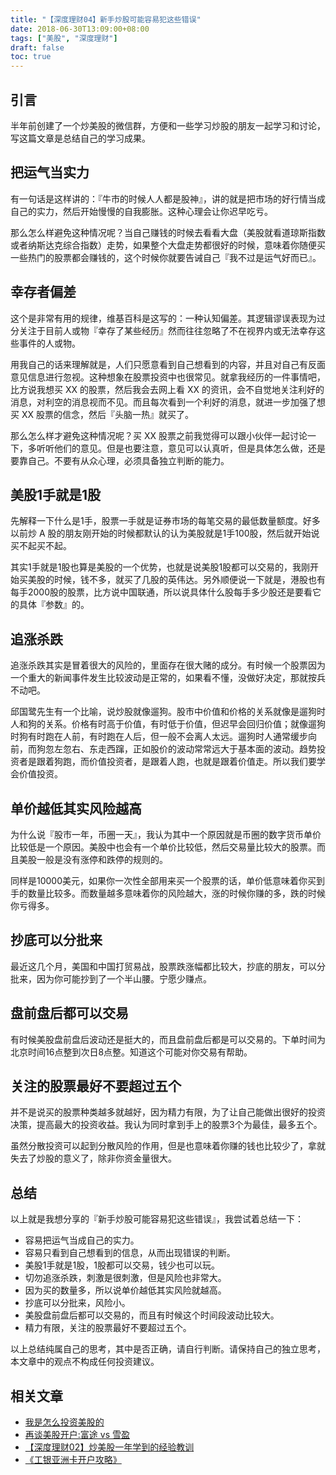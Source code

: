 ```yaml
---
title: "【深度理财04】新手炒股可能容易犯这些错误"
date: 2018-06-30T13:09:00+08:00
tags: ["美股", "深度理财"] 
draft: false
toc: true
---
```


## 引言

半年前创建了一个炒美股的微信群，方便和一些学习炒股的朋友一起学习和讨论，写这篇文章是总结自己的学习成果。

## 把运气当实力

有一句话是这样讲的：『牛市的时候人人都是股神』，讲的就是把市场的好行情当成自己的实力，然后开始慢慢的自我膨胀。这种心理会让你迟早吃亏。

那么怎么样避免这种情况呢？当自己赚钱的时候去看看大盘（美股就看道琼斯指数或者纳斯达克综合指数）走势，如果整个大盘走势都很好的时候，意味着你随便买一些热门的股票都会赚钱的，这个时候你就要告诫自己『我不过是运气好而已』。

<!--more-->

## 幸存者偏差

这个是非常有用的规律，维基百科是这写的：一种认知偏差。其逻辑谬误表现为过分关注于目前人或物『幸存了某些经历』然而往往忽略了不在视界内或无法幸存这些事件的人或物。

用我自己的话来理解就是，人们只愿意看到自己想看到的内容，并且对自己有反面意见信息进行忽视。这种想象在股票投资中也很常见。就拿我经历的一件事情吧，比方说我想买 XX 的股票，然后我会去网上看 XX 的资讯，会不自觉地关注利好的消息，对利空的消息视而不见。而且每次看到一个利好的消息，就进一步加强了想买 XX 股票的信念，然后『头脑一热』就买了。

那么怎么样才避免这种情况呢？买 XX 股票之前我觉得可以跟小伙伴一起讨论一下，多听听他们的意见。但是也要注意，意见可以认真听，但是具体怎么做，还是要靠自己。不要有从众心理，必须具备独立判断的能力。

## 美股1手就是1股

先解释一下什么是1手，股票一手就是证券市场的每笔交易的最低数量额度。好多以前炒 A 股的朋友刚开始的时候都默认的认为美股就是1手100股，然后就开始说买不起买不起。

其实1手就是1股也算是美股的一个优势，也就是说美股1股都可以交易的，我刚开始买美股的时候，钱不多，就买了几股的英伟达。另外顺便说一下就是，港股也有每手2000股的股票，比方说中国联通，所以说具体什么股每手多少股还是要看它的具体『参数』的。

## 追涨杀跌

追涨杀跌其实是冒着很大的风险的，里面存在很大赌的成分。有时候一个股票因为一个重大的新闻事件发生比较波动是正常的，如果看不懂，没做好决定，那就按兵不动吧。

邱国鹭先生有一个比喻，说炒股就像遛狗。股市中价值和价格的关系就像是遛狗时人和狗的关系。价格有时高于价值，有时低于价值，但迟早会回归价值；就像遛狗时狗有时跑在人前，有时跑在人后，但一般不会离人太远。遛狗时人通常缓步向前，而狗忽左忽右、东走西蹿，正如股价的波动常常远大于基本面的波动。趋势投资者是跟着狗跑，而价值投资者，是跟着人跑，也就是跟着价值走。所以我们要学会价值投资。

## 单价越低其实风险越高

为什么说『股市一年，币圈一天』，我认为其中一个原因就是币圈的数字货币单价比较低是一个原因。美股中也会有一个单价比较低，然后交易量比较大的股票。而且美股一般是没有涨停和跌停的规则的。

同样是10000美元，如果你一次性全部用来买一个股票的话，单价低意味着你买到手的数量比较多。而数量越多意味着你的风险越大，涨的时候你赚的多，跌的时候你亏得多。

## 抄底可以分批来

最近这几个月，美国和中国打贸易战，股票跌涨幅都比较大，抄底的朋友，可以分批来，因为你可能抄到了一个半山腰。宁愿少赚点。

## 盘前盘后都可以交易

有时候美股盘前盘后波动还是挺大的，而且盘前盘后都是可以交易的。下单时间为北京时间16点整到次日8点整。知道这个可能对你交易有帮助。

## 关注的股票最好不要超过五个

并不是说买的股票种类越多就越好，因为精力有限，为了让自己能做出很好的投资决策，提高最大的投资收益。我认为同时拿到手上的股票3个为最佳，最多五个。

虽然分散投资可以起到分散风险的作用，但是也意味着你赚的钱也比较少了，拿就失去了炒股的意义了，除非你资金量很大。

## 总结

以上就是我想分享的『新手炒股可能容易犯这些错误』，我尝试着总结一下：

- 容易把运气当成自己的实力。
- 容易只看到自己想看到的信息，从而出现错误的判断。
- 美股1手就是1股，1股都可以交易，钱少也可以玩。
- 切勿追涨杀跌，刺激是很刺激，但是风险也非常大。
- 因为买的数量多，所以说单价越低其实风险就越高。
- 抄底可以分批来，风险小。
- 美股盘前盘后都可以交易的，而且有时候这个时间段波动比较大。
- 精力有限，关注的股票最好不要超过五个。

以上总结纯属自己的思考，其中是否正确，请自行判断。请保持自己的独立思考，本文章中的观点不构成任何投资建议。

## 相关文章

- [我是怎么投资美股的](https://blog.forecho.com/how-do-i-invest-in-american-stocks.html)
- [再谈美股开户:富途 vs 雪盈](https://blog.forecho.com/talk-about-us-stocks-account-again.html)
- [【深度理财02】炒美股一年学到的经验教训](https://blog.forecho.com/financedeep-02.html)
- [《工银亚洲卡开户攻略》](https://blog.forecho.com/icbc-asia-open-account.html)